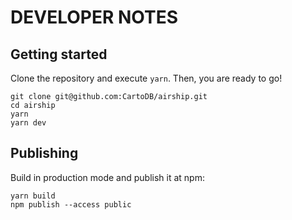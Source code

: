 # DEVELOPER NOTES

## Getting started
Clone the repository and execute `yarn`. Then, you are ready to go!

```
git clone git@github.com:CartoDB/airship.git
cd airship
yarn
yarn dev
```

## Publishing
Build in production mode and publish it at npm:

```
yarn build
npm publish --access public
```